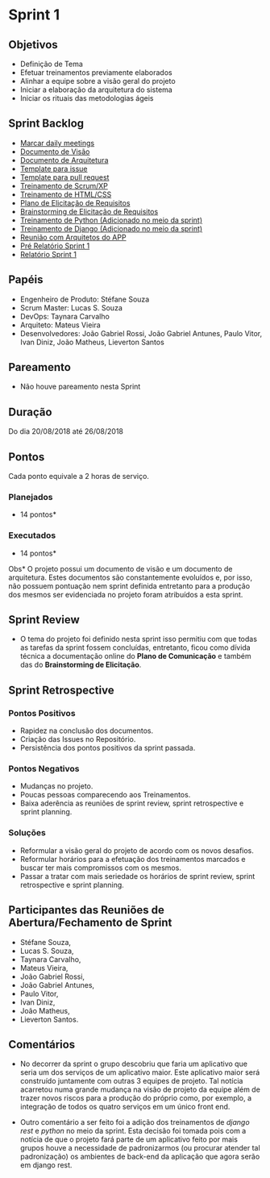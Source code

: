 # Sprint 1    

## Objetivos    

  - Definição de Tema     
  - Efetuar treinamentos previamente elaborados      
  - Alinhar a equipe sobre a visão geral do projeto      
  - Iniciar a elaboração da arquitetura do sistema      
  - Iniciar os rituais das metodologias ágeis   

## Sprint Backlog  

  - [Marcar daily meetings](https://github.com/fga-eps-mds/2018.2-CarDefense/issues/36)          
  - [Documento de Visão](https://github.com/fga-eps-mds/2018.2-CarDefense/issues/12)        
  - [Documento de Arquitetura](https://github.com/fga-eps-mds/2018.2-CarDefense/issues/13)        
  - [Template para issue](https://github.com/fga-eps-mds/2018.2-CarDefense/issues/15)         
  - [Template para pull request](https://github.com/fga-eps-mds/2018.2-CarDefense/issues/16)               
  - [Treinamento de Scrum/XP](https://github.com/fga-eps-mds/2018.2-CarDefense/issues/24)            
  - [Treinamento de HTML/CSS](https://github.com/fga-eps-mds/2018.2-CarDefense/issues/26)        
  - [Plano de Elicitação de Requisitos](https://github.com/fga-eps-mds/2018.2-CarDefense/issues/27)          
  - [Brainstorming de Elicitação de Requisitos](https://github.com/fga-eps-mds/2018.2-CarDefense/issues/33)           
  - [Treinamento de Python (Adicionado no meio da sprint)](https://github.com/fga-eps-mds/2018.2-CarDefense/issues/34)       
  - [Treinamento de Django (Adicionado no meio da sprint)](https://github.com/fga-eps-mds/2018.2-CarDefense/issues/35)            
  - [Reunião com Arquitetos do APP](https://github.com/fga-eps-mds/2018.2-CarDefense/issues/28)         
  - [Pré Relatório Sprint 1](https://github.com/fga-eps-mds/2018.2-CarDefense/issues/37)  
  - [Relatório Sprint 1](https://github.com/fga-eps-mds/2018.2-CarDefense/issues/38)     

## Papéis    

  - Engenheiro de Produto: Stéfane Souza    
  - Scrum Master: Lucas S. Souza    
  - DevOps: Taynara Carvalho    
  - Arquiteto: Mateus Vieira    
  - Desenvolvedores: João Gabriel Rossi, João Gabriel Antunes, Paulo Vitor, Ivan Diniz, João Matheus, Lieverton Santos    


## Pareamento    

- Não houve pareamento nesta Sprint    

## Duração    

  Do dia 20/08/2018 até 26/08/2018    

## Pontos      

Cada ponto equivale a 2 horas de serviço.    

### Planejados      

  - 14 pontos*    

### Executados      

  - 14 pontos*    


  Obs* O projeto possui um documento de visão e um documento de arquitetura. Estes documentos são constantemente evoluídos e, por isso, não possuem pontuação nem sprint definida entretanto para a produção dos mesmos ser evidenciada no projeto foram atribuídos a esta sprint.

## Sprint Review      

  - O tema do projeto foi definido nesta sprint isso permitiu com que todas as tarefas da sprint fossem concluídas, entretanto, ficou como dívida técnica a documentação online do **Plano de Comunicação** e também das do **Brainstorming de Elicitação**.    

## Sprint Retrospective    

### Pontos Positivos    

  - Rapidez na conclusão dos documentos.    
  - Criação das Issues no Repositório.    
  - Persistência dos pontos positivos da sprint passada.    

### Pontos Negativos  

  - Mudanças no projeto.    
  - Poucas pessoas comparecendo aos Treinamentos.    
  - Baixa aderência as reuniões de sprint review, sprint retrospective e sprint planning.    

### Soluções    

  - Reformular a visão geral do projeto de acordo com os novos desafios.  
  - Reformular horários para a efetuação dos treinamentos marcados e buscar ter mais compromissos com os mesmos.    
  - Passar a tratar com mais seriedade os horários de sprint review, sprint retrospective e sprint planning.    

<!-- add burndown ## Burndown -->
<!-- quadro de conhecimento -->
<!-- quadro velocity até o momento -->
<!-- Riscos da Sprint -->
<!-- Burndown de riscos -->

## Participantes das Reuniões de Abertura/Fechamento de Sprint  

  - Stéfane Souza,      
  - Lucas S. Souza,        
  - Taynara Carvalho,      
  - Mateus Vieira,      
  - João Gabriel Rossi,  
  - João Gabriel Antunes,    
  - Paulo Vitor,    
  - Ivan Diniz,   
  - João Matheus,    
  - Lieverton Santos.          

## Comentários    

  -  No decorrer da sprint o grupo descobriu que faria um aplicativo que seria um dos serviços de um aplicativo maior. Este aplicativo maior será construído juntamente com outras 3 equipes de projeto. Tal notícia acarretou numa grande mudança na visão de projeto da equipe além de trazer novos riscos para a produção do próprio como, por exemplo, a integração de todos os quatro serviços em um único front end.    

  - Outro comentário a ser feito foi a adição dos treinamentos de *django rest* e *python* no meio da sprint. Esta decisão foi tomada pois com a notícia de que o projeto fará parte de um aplicativo feito por mais grupos houve a necessidade de padronizarmos (ou procurar atender tal padronização) os ambientes de back-end da aplicação que agora serão em django rest.    
